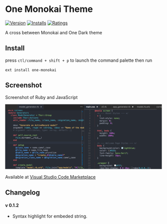 # One Monokai Theme
[![Version](http://vsmarketplacebadge.apphb.com/version/azemoh.one-monokai.svg)](https://marketplace.visualstudio.com/items?itemName=azemoh.one-monokai) [![Installs](http://vsmarketplacebadge.apphb.com/installs/azemoh.one-monokai.svg)](https://marketplace.visualstudio.com/items?itemName=azemoh.one-monokai) [![Ratings](https://vsmarketplacebadge.apphb.com/rating/azemoh.one-monokai.svg)](https://vsmarketplacebadge.apphb.com/rating/azemoh.one-monokai.svg)


A cross between Monokai and One Dark theme

## Install

press `ctl/command + shift + p` to launch the command palette then run
```
ext install one-monokai
```

## Screenshot
Screenshot of Ruby and JavaScript

![Theme Screenshot](screenshot-v0.1.2.png)

Available at [Visual Studio Code Marketplace](https://marketplace.visualstudio.com/items/azemoh.one-monokai)

## Changelog

#### v 0.1.2

  - Syntax highlight for embeded string.
